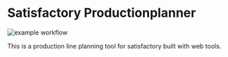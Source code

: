 # Satisfactory Productionplanner

![example workflow](https://github.com/Zwergenland27/Satisfactory-Productionplanner/actions/workflows/model-test.yaml/badge.svg)

This is a production line planning tool for satisfactory built with web tools.
